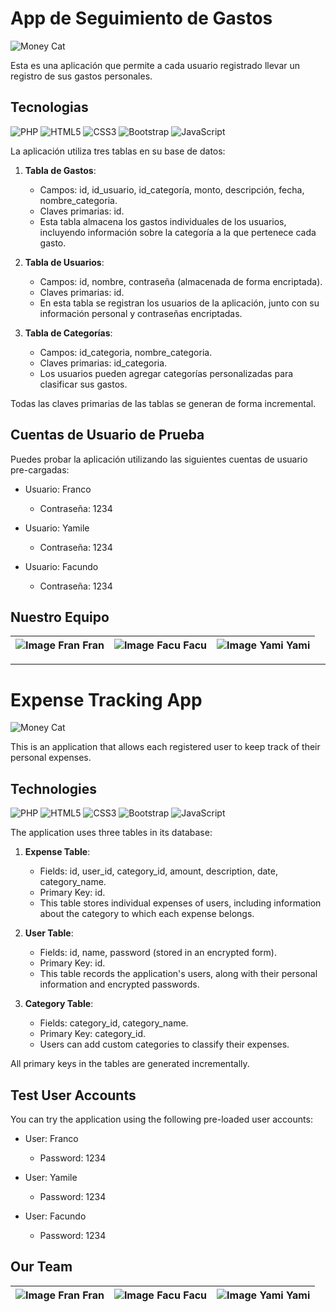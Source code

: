 # App de Seguimiento de Gastos

![Money Cat](https://media2.giphy.com/media/v1.Y2lkPTc5MGI3NjExdjA5bDF3b2RuMGoxZmNvdXY3N2RyY3Q2NW93OXkyZzVuaHBzYWhvNiZlcD12MV9pbnRlcm5hbF9naWZfYnlfaWQmY3Q9Zw/XQKBuQmfjt1xm/giphy.gif)

Esta es una aplicación que permite a cada usuario registrado llevar un registro de sus gastos personales.

## Tecnologias 
![PHP](https://img.shields.io/badge/php-%23777BB4.svg?style=for-the-badge&logo=php&logoColor=white)
![HTML5](https://img.shields.io/badge/html5-%23E34F26.svg?style=for-the-badge&logo=html5&logoColor=white)
![CSS3](https://img.shields.io/badge/css3-%231572B6.svg?style=for-the-badge&logo=css3&logoColor=white)
![Bootstrap](https://img.shields.io/badge/bootstrap-%238511FA.svg?style=for-the-badge&logo=bootstrap&logoColor=white)
![JavaScript](https://img.shields.io/badge/javascript-%23323330.svg?style=for-the-badge&logo=javascript&logoColor=%23F7DF1E)

 La aplicación utiliza tres tablas en su base de datos:

1. **Tabla de Gastos**:
   - Campos: id, id_usuario, id_categoría, monto, descripción, fecha, nombre_categoria.
   - Claves primarias: id.
   - Esta tabla almacena los gastos individuales de los usuarios, incluyendo información sobre la categoría a la que pertenece cada gasto.

2. **Tabla de Usuarios**:
   - Campos: id, nombre, contraseña (almacenada de forma encriptada).
   - Claves primarias: id.
   - En esta tabla se registran los usuarios de la aplicación, junto con su información personal y contraseñas encriptadas.

3. **Tabla de Categorías**:
   - Campos: id_categoria, nombre_categoria.
   - Claves primarias: id_categoria.
   - Los usuarios pueden agregar categorías personalizadas para clasificar sus gastos.

Todas las claves primarias de las tablas se generan de forma incremental.

## Cuentas de Usuario de Prueba

Puedes probar la aplicación utilizando las siguientes cuentas de usuario pre-cargadas:

- Usuario: Franco
  - Contraseña: 1234

- Usuario: Yamile
  - Contraseña: 1234

- Usuario: Facundo
  - Contraseña: 1234

## Nuestro Equipo

| ![Image Fran](https://github.com/fyunes.png) Fran | ![Image Facu](https://github.com/FigueroaF.png) Facu | ![Image Yami](https://github.com/yamimensur.png) Yami |
| --- | --- | --- |


-------------------------------------------
# Expense Tracking App

![Money Cat](https://media2.giphy.com/media/v1.Y2lkPTc5MGI3NjExdjA5bDF3b2RuMGoxZmNvdXY3N2RyY3Q2NW93OXkyZzVuaHBzYWhvNiZlcD12MV9pbnRlcm5hbF9naWZfYnlfaWQmY3Q9Zw/XQKBuQmfjt1xm/giphy.gif)

This is an application that allows each registered user to keep track of their personal expenses.

## Technologies
![PHP](https://img.shields.io/badge/php-%23777BB4.svg?style=for-the-badge&logo=php&logoColor=white)
![HTML5](https://img.shields.io/badge/html5-%23E34F26.svg?style=for-the-badge&logo=html5&logoColor=white)
![CSS3](https://img.shields.io/badge/css3-%231572B6.svg?style=for-the-badge&logo=css3&logoColor=white)
![Bootstrap](https://img.shields.io/badge/bootstrap-%238511FA.svg?style=for-the-badge&logo=bootstrap&logoColor=white)
![JavaScript](https://img.shields.io/badge/javascript-%23323330.svg?style=for-the-badge&logo=javascript&logoColor=%23F7DF1E)

The application uses three tables in its database:

1. **Expense Table**:
   - Fields: id, user_id, category_id, amount, description, date, category_name.
   - Primary Key: id.
   - This table stores individual expenses of users, including information about the category to which each expense belongs.

2. **User Table**:
   - Fields: id, name, password (stored in an encrypted form).
   - Primary Key: id.
   - This table records the application's users, along with their personal information and encrypted passwords.

3. **Category Table**:
   - Fields: category_id, category_name.
   - Primary Key: category_id.
   - Users can add custom categories to classify their expenses.

All primary keys in the tables are generated incrementally.

## Test User Accounts

You can try the application using the following pre-loaded user accounts:

- User: Franco
  - Password: 1234

- User: Yamile
  - Password: 1234

- User: Facundo
  - Password: 1234

## Our Team

| ![Image Fran](https://github.com/fyunes.png) Fran | ![Image Facu](https://github.com/FigueroaF.png) Facu | ![Image Yami](https://github.com/yamimensur.png) Yami |
| --- | --- | --- |
